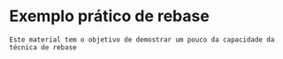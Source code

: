 # Exemplo prático de rebase

```
Este material tem o objetivo de demostrar um pouco da capacidade da técnica de rebase
```

